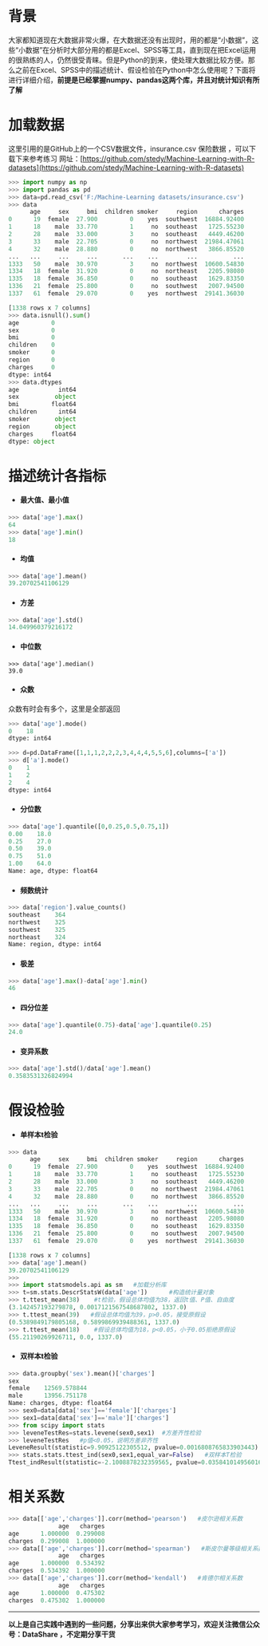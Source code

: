 # 背景
大家都知道现在大数据非常火爆，在大数据还没有出现时，用的都是“小数据”，这些“小数据”在分析时大部分用的都是Excel、SPSS等工具，直到现在把Excel运用的很熟练的人，仍然很受青睐。但是Python的到来，使处理大数据比较方便。那么之前在Excel、SPSS中的描述统计、假设检验在Python中怎么使用呢？下面将进行详细介绍，**前提是已经掌握numpy、pandas这两个库，并且对统计知识有所了解**

# 加载数据
这里引用的是GitHub上的一个CSV数据文件，insurance.csv 保险数据
，可以下载下来参考练习
网址：[https://github.com/stedy/Machine-Learning-with-R-datasets](https://github.com/stedy/Machine-Learning-with-R-datasets)

```python
>>> import numpy as np
>>> import pandas as pd
>>> data=pd.read_csv('F:/Machine-Learning datasets/insurance.csv')
>>> data
      age     sex     bmi  children smoker     region      charges
0      19  female  27.900         0    yes  southwest  16884.92400
1      18    male  33.770         1     no  southeast   1725.55230
2      28    male  33.000         3     no  southeast   4449.46200
3      33    male  22.705         0     no  northwest  21984.47061
4      32    male  28.880         0     no  northwest   3866.85520
...   ...     ...     ...       ...    ...        ...          ...
1333   50    male  30.970         3     no  northwest  10600.54830
1334   18  female  31.920         0     no  northeast   2205.98080
1335   18  female  36.850         0     no  southeast   1629.83350
1336   21  female  25.800         0     no  southwest   2007.94500
1337   61  female  29.070         0    yes  northwest  29141.36030

[1338 rows x 7 columns]
>>> data.isnull().sum()
age         0
sex         0
bmi         0
children    0
smoker      0
region      0
charges     0
dtype: int64
>>> data.dtypes
age           int64
sex          object
bmi         float64
children      int64
smoker       object
region       object
charges     float64
dtype: object
```
# 描述统计各指标
- #### 最大值、最小值
```python
>>> data['age'].max()
64
>>> data['age'].min()
18
```
- #### 均值
```python
>>> data['age'].mean()
39.20702541106129
```
- #### 方差
```python
>>> data['age'].std()
14.049960379216172
```
- #### 中位数
```
>>> data['age'].median()
39.0
```
- #### 众数

众数有时会有多个，这里是全部返回
```python
>>> data['age'].mode()
0    18
dtype: int64

>>> d=pd.DataFrame([1,1,1,2,2,2,3,4,4,4,5,5,6],columns=['a'])
>>> d['a'].mode()
0    1
1    2
2    4
dtype: int64
```
- #### 分位数
```python
>>> data['age'].quantile([0,0.25,0.5,0.75,1])
0.00    18.0
0.25    27.0
0.50    39.0
0.75    51.0
1.00    64.0
Name: age, dtype: float64
```
- #### 频数统计
```python
>>> data['region'].value_counts()
southeast    364
northwest    325
southwest    325
northeast    324
Name: region, dtype: int64
```
- #### 极差
```python
>>> data['age'].max()-data['age'].min()
46
```
- #### 四分位差
```python
>>> data['age'].quantile(0.75)-data['age'].quantile(0.25)
24.0
```
- #### 变异系数
```python
>>> data['age'].std()/data['age'].mean()
0.3583531326824994
```
# 假设检验
- #### 单样本t检验
```python
>>> data
      age     sex     bmi  children smoker     region      charges
0      19  female  27.900         0    yes  southwest  16884.92400
1      18    male  33.770         1     no  southeast   1725.55230
2      28    male  33.000         3     no  southeast   4449.46200
3      33    male  22.705         0     no  northwest  21984.47061
4      32    male  28.880         0     no  northwest   3866.85520
...   ...     ...     ...       ...    ...        ...          ...
1333   50    male  30.970         3     no  northwest  10600.54830
1334   18  female  31.920         0     no  northeast   2205.98080
1335   18  female  36.850         0     no  southeast   1629.83350
1336   21  female  25.800         0     no  southwest   2007.94500
1337   61  female  29.070         0    yes  northwest  29141.36030

[1338 rows x 7 columns]
>>> data['age'].mean()
39.20702541106129
>>> 
>>> import statsmodels.api as sm   #加载分析库
>>> t=sm.stats.DescrStatsW(data['age'])      #构造统计量对象
>>> t.ttest_mean(38)    #t检验，假设总体均值为38，返回t值、P值、自由度
(3.142457193279878, 0.0017121567548687802, 1337.0)
>>> t.ttest_mean(39)   #假设总体均值为39，p>0.05，接受原假设
(0.5389849179805168, 0.5899869939488361, 1337.0)
>>> t.ttest_mean(18)    #假设总体均值为18，p<0.05，小于0.05拒绝原假设
(55.21190269926711, 0.0, 1337.0)
```
- #### 双样本t检验
```python
>>> data.groupby('sex').mean()['charges']
sex
female    12569.578844
male      13956.751178
Name: charges, dtype: float64
>>> sex0=data[data['sex']=='female']['charges']
>>> sex1=data[data['sex']=='male']['charges']
>>> from scipy import stats
>>> leveneTestRes=stats.levene(sex0,sex1)  #方差齐性检验
>>> leveneTestRes   #p值<0.05，说明方差非齐性
LeveneResult(statistic=9.90925122305512, pvalue=0.0016808765833903443)
>>> stats.stats.ttest_ind(sex0,sex1,equal_var=False)   #双样本T检验
Ttest_indResult(statistic=-2.1008878232359565, pvalue=0.035841014956016645)
```
# 相关系数
```python
>>> data[['age','charges']].corr(method='pearson')   #皮尔逊相关系数
              age   charges
age      1.000000  0.299008
charges  0.299008  1.000000
>>> data[['age','charges']].corr(method='spearman')   #斯皮尔曼等级相关系数
              age   charges
age      1.000000  0.534392
charges  0.534392  1.000000
>>> data[['age','charges']].corr(method='kendall')   #肯德尔相关系数
              age   charges
age      1.000000  0.475302
charges  0.475302  1.000000
```

**************************************************************************
**以上是自己实践中遇到的一些问题，分享出来供大家参考学习，欢迎关注微信公众号：DataShare ，不定期分享干货**


